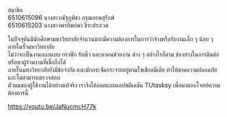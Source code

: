 สมาชิก  
6510615096 นางสาวณัฐภูพิชา    อรุณกรพสุรักษ์  
6510615203  นางสาวพรทิพย์พา   ธีระประเวศ 

ในปัจจุบันมีนักศึกษามหาวิทยาลัยจำนวนมากมีความต้องการในการว่าจ้างหรือรับงานเล็ก ๆ น้อย ๆ ภายในรั้วมหาวิทยาลัย  
ไม่ว่าจะเป็นงานออกแบบ กราฟิก รับหิ้ว และหาคนช่วยงาน ต่าง ๆ อย่างไรก็ตาม ช่องทางในการติดต่อหรือหาผู้ร่วมงานที่เชื่อถือได้  
ภายในมหาวิทยาลัยยังมีข้อจำกัด และมักกระจัดกระจายอยู่ตามโซเชียลมีเดีย ทำให้ขาดความปลอดภัย และไม่สามารถตรวจสอบ  
ตัวตนของผู้ใช้งานได้อย่างแท้จริง เราจึงได้ออกแบบแอปพลิเคชัน TUtasksy เพื่อมาตอบโจทย์ความต้องการนี้

https://youtu.be/JaNucmcH77k

